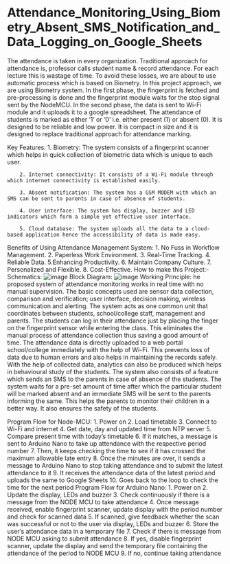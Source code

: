 # Attendance_Monitoring_Using_Biometry_Absent_SMS_Notification_and_Data_Logging_on_Google_Sheets

The attendance is taken in every organization. Traditional approach for attendance is, professor calls student name & record attendance. For each lecture this is wastage of time. To avoid these losses, 
we are about to use automatic process which is based on Biometry. In this project approach, we are using Biometry system. In the first phase, the fingerprint is fetched and pre-processing is done and the 
fingerprint module waits for the stop signal sent by the NodeMCU. In the second phase, the data is sent to Wi-Fi module and it uploads it to a google spreadsheet. The attendance of students is marked as
either ‘1’ or ‘0’ i.e. either present (1) or absent (0). It is designed to be reliable and low power. It is compact in size and it is designed to replace traditional approach for attendance marking.

Key Features:
        1. Biometry: The system consists of a fingerprint scanner which helps in quick collection of biometric data which is unique to each user. 
        
        2. Internet connectivity: It consists of a Wi-Fi module through which internet connectivity is established easily. 
        
        3. Absent notification: The system has a GSM MODEM with which an SMS can be sent to parents in case of absence of students. 
        
        4. User interface: The system has display, buzzer and LED indicators which form a simple yet effective user interface. 
        
        5. Cloud database: The system uploads all the data to a cloud-based application hence the accessibility of data is made easy.
    
Benefits of Using Attendance Management System:
        1. No Fuss in Workflow Management. 
        2. Paperless Work Environment. 
        3. Real-Time Tracking. 
        4. Reliable Data. 
        5.Enhancing Productivity. 
        6. Maintain Company Culture. 
        7. Personalized and Flexible. 
        8. Cost-Effective.
 How to make this Project:-
           Schematics:
           ![image](https://github.com/Vignesh830/Attendance_Monitoring_Using_Biometry_Absent_SMS_Notification_and_Data_Logging_on_Google_Sheets/assets/159744719/5ad952ca-3613-440b-9aca-216c5542c8e0)
           Block Diagram:
           ![image](https://github.com/Vignesh830/Attendance_Monitoring_Using_Biometry_Absent_SMS_Notification_and_Data_Logging_on_Google_Sheets/assets/159744719/65a56ca3-7f31-4d11-b238-208e769244fd)
 Working Principle:
            he proposed system of attendance monitoring works in real time with no manual supervision. The basic concepts used are sensor data collection, comparison and verification; user interface, decision making, wireless communication and alerting. The system acts as one common unit that coordinates between students, school/college staff, management and parents. The students can log in their attendance just by placing the finger on the fingerprint sensor while entering the class. This eliminates the manual process of attendance collection thus saving a good amount of time. The attendance data is directly uploaded to a web portal school/college immediately with the help of Wi-Fi. This prevents loss of data due to human errors and also helps in maintaining the records safely. With the help of collected data, analytics can also be produced which helps in behavioural study of the students. The system also consists of a feature which sends an SMS to the parents in case of absence of the students. The system waits for a pre-set amount of time after which the particular student will be marked absent and an immediate SMS will be sent to the parents informing the same. This helps the parents to monitor their children in a better way. It also ensures the safety of the students.

Program Flow for Node-MCU:
        1. Power on 
        2. Load timetable 
        3. Connect to Wi-Fi and internet 
        4. Get date, day and updated time from NTP server 
        5. Compare present time with today’s timetable 
        6. If it matches, a message is sent to Arduino Nano to take up attendance with the respective period number 
        7. Then, it keeps checking the time to see if it has crossed the maximum allowable late entry 
        8. Once the minutes are over, it sends a message to Arduino Nano to stop taking attendance and to submit the latest attendance to it 
        9. It receives the attendance data of the latest period and uploads the same to Google Sheets 
        10. Goes back to the loop to check the time for the next period
Program Flow for Arduino Nano:
        1. Power on 
        2. Update the display, LEDs and buzzer 
        3. Check continuously if there is a message from the NODE MCU to take attendance 
        4. Once message received, enable fingerprint scanner, update display with the period number and check for scanned data 
        5. If scanned, give feedback whether the scan was successful or not to the user via display, LEDs and buzzer 
        6. Store the user’s attendance data in a temporary file 
        7. Check if there is message from NODE MCU asking to submit attendance 
        8. If yes, disable fingerprint scanner, update the display and send the temporary file containing the attendance of the period to NODE MCU 
        9. If no, continue taking attendance

        
        
 

        
